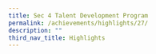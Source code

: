```yaml
---
title: Sec 4 Talent Development Program
permalink: /achievements/highlights/27/
description: ""
third_nav_title: Highlights
---
```

